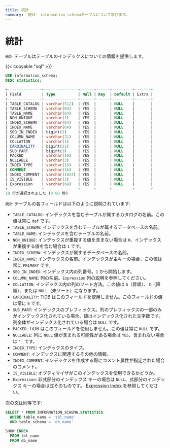 ```yaml
---
title: 統計
summary: `統計` information_schemaテーブルについて学びます。
---
```


# 統計

`統計` テーブルはテーブルのインデックスについての情報を提供します。

{{< copyable "sql" >}}

```sql
USE information_schema;
DESC statistics;
```

```sql
+---------------+---------------+------+------+---------+-------+
| Field         | Type          | Null | Key  | Default | Extra |
+---------------+---------------+------+------+---------+-------+
| TABLE_CATALOG | varchar(512)  | YES  |      | NULL    |       |
| TABLE_SCHEMA  | varchar(64)   | YES  |      | NULL    |       |
| TABLE_NAME    | varchar(64)   | YES  |      | NULL    |       |
| NON_UNIQUE    | varchar(1)    | YES  |      | NULL    |       |
| INDEX_SCHEMA  | varchar(64)   | YES  |      | NULL    |       |
| INDEX_NAME    | varchar(64)   | YES  |      | NULL    |       |
| SEQ_IN_INDEX  | bigint(2)     | YES  |      | NULL    |       |
| COLUMN_NAME   | varchar(21)   | YES  |      | NULL    |       |
| COLLATION     | varchar(1)    | YES  |      | NULL    |       |
| CARDINALITY   | bigint(21)    | YES  |      | NULL    |       |
| SUB_PART      | bigint(3)     | YES  |      | NULL    |       |
| PACKED        | varchar(10)   | YES  |      | NULL    |       |
| NULLABLE      | varchar(3)    | YES  |      | NULL    |       |
| INDEX_TYPE    | varchar(16)   | YES  |      | NULL    |       |
| COMMENT       | varchar(16)   | YES  |      | NULL    |       |
| INDEX_COMMENT | varchar(1024) | YES  |      | NULL    |       |
| IS_VISIBLE    | varchar(3)    | YES  |      | NULL    |       |
| Expression    | varchar(64)   | YES  |      | NULL    |       |
+---------------+---------------+------+------+---------+-------+
18 行が選択されました (0.00 秒)
```

`統計` テーブルの各フィールドは以下のように説明されています:

* `TABLE_CATALOG`: インデックスを含むテーブルが属するカタログの名前。この値は常に `def` です。
* `TABLE_SCHEMA`: インデックスを含むテーブルが属するデータベースの名前。
* `TABLE_NAME`: インデックスを含むテーブルの名前。
* `NON_UNIQUE`: インデックスが重複する値を含まない場合は `0`、インデックスが重複する値を含む場合は `1` です。
* `INDEX_SCHEMA`: インデックスが属するデータベースの名前。
* `INDEX_NAME`: インデックスの名前。インデックスが主キーの場合、この値は常に `PRIMARY` です。
* `SEQ_IN_INDEX`: インデックス内の列番号。`1` から開始します。
* `COLUMN_NAME`: 列の名前。`Expression` 列の説明を参照してください。
* `COLLATION`: インデックス内の列のソート方法。この値は `A`（昇順）、 `D`（降順）、または `NULL`（未ソート）になります。
* `CARDINALITY`: TiDB はこのフィールドを使用しません。このフィールドの値は常に `0` です。
* `SUB_PART`: インデックスのプレフィックス。列のプレフィックスの一部のみがインデックス化されている場合、値はインデックス化された文字数です。列全体がインデックス化されている場合は `NULL` です。
* `PACKED`: TiDB はこのフィールドを使用しません。この値は常に `NULL` です。
* `NULLABLE`: 列に `NULL` 値が含まれる可能性がある場合は `YES`、含まれない場合は `''` です。
* `INDEX_TYPE`: インデックスのタイプ。
* `COMMENT`: インデックスに関連するその他の情報。
* `INDEX_COMMENT`: インデックスを作成する際にコメント属性が指定された場合のコメント。
* `IS_VISIBLE`: オプティマイザがこのインデックスを使用できるかどうか。
* `Expression`: 非式部分のインデックス キーの場合は `NULL`、式部分のインデックス キーの場合は式そのものです。 [Expression Index](/sql-statements/sql-statement-create-index.md#expression-index) を参照してください。

次の文は同等です:

```sql
SELECT * FROM INFORMATION_SCHEMA.STATISTICS
  WHERE table_name = 'tbl_name'
  AND table_schema = 'db_name'

SHOW INDEX
  FROM tbl_name
  FROM db_name
```